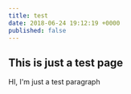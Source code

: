 ```yaml
---
title: test
date: 2018-06-24 19:12:19 +0000
published: false
---
```

## This is just a test page

HI, I'm just a test paragraph